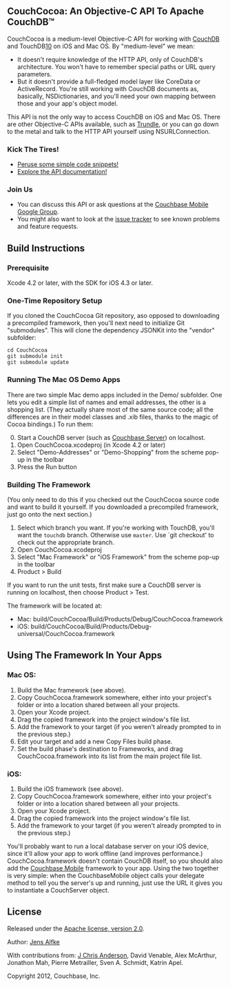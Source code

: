 ## CouchCocoa: An Objective-C API To Apache CouchDB™

CouchCocoa is a medium-level Objective-C API for working with [CouchDB][1] and TouchDB[10] on iOS and Mac OS. By "medium-level" we mean:

* It doesn't require knowledge of the HTTP API, only of CouchDB's architecture. You won't have to remember special paths or URL query parameters.
* But it doesn't provide a full-fledged model layer like CoreData or ActiveRecord. You're still working with CouchDB documents as, basically, NSDictionaries, and you'll need your own mapping between those and your app's object model.

This API is not the only way to access CouchDB on iOS and Mac OS. There are other Objective-C APIs available, such as [Trundle][2], or you can go down to the metal and talk to the HTTP API yourself using NSURLConnection.

### Kick The Tires!

* [Peruse some simple code snippets!][7]
* [Explore the API documentation!][8]

### Join Us

* You can discuss this API or ask questions at the [Couchbase Mobile Google Group][3].
* You might also want to look at the [issue tracker][5] to see known problems and feature requests.

## Build Instructions

### Prerequisite

Xcode 4.2 or later, with the SDK for iOS 4.3 or later.

### One-Time Repository Setup

If you cloned the CouchCocoa Git repository, aso opposed to downloading a precompiled framework, then you'll next need to initialize Git "submodules". This will clone the dependency JSONKit into the "vendor" subfolder:

    cd CouchCocoa
    git submodule init
    git submodule update

### Running The Mac OS Demo Apps

There are two simple Mac demo apps included in the Demo/ subfolder. One lets you edit a simple list of names and email addresses, the other is a shopping list. (They actually share most of the same source code; all the differences are in their model classes and .xib files, thanks to the magic of Cocoa bindings.) To run them:

0. Start a CouchDB server (such as [Couchbase Server][4]) on localhost.
1. Open CouchCocoa.xcodeproj (in Xcode 4.2 or later)
2. Select "Demo-Addresses" or "Demo-Shopping" from the scheme pop-up in the toolbar
3. Press the Run button

### Building The Framework

(You only need to do this if you checked out the CouchCocoa source code and want to build it yourself. If you downloaded a precompiled framework, just go onto the next section.)

1. Select which branch you want. If you're working with TouchDB, you'll want the `touchdb` branch. Otherwise use `master`. Use `git checkout' to check out the appropriate branch.
2. Open CouchCocoa.xcodeproj
3. Select "Mac Framework" or "iOS Framework" from the scheme pop-up in the toolbar
4. Product > Build

If you want to run the unit tests, first make sure a CouchDB server is running on localhost, then choose Product > Test.

The framework will be located at:

* Mac: build/CouchCocoa/Build/Products/Debug/CouchCocoa.framework
* iOS: build/CouchCocoa/Build/Products/Debug-universal/CouchCocoa.framework

## Using The Framework In Your Apps

### Mac OS:

1. Build the Mac framework (see above).
2. Copy CouchCocoa.framework somewhere, either into your project's folder or into a location shared between all your projects.
3. Open your Xcode project.
4. Drag the copied framework into the project window's file list.
5. Add the framework to your target (if you weren't already prompted to in the previous step.)
6. Edit your target and add a new Copy Files build phase.
7. Set the build phase's destination to Frameworks, and drag CouchCocoa.framework into its list from the main project file list.

### iOS:

1. Build the iOS framework (see above).
2. Copy CouchCocoa.framework somewhere, either into your project's folder or into a location shared between all your projects.
3. Open your Xcode project.
4. Drag the copied framework into the project window's file list.
5. Add the framework to your target (if you weren't already prompted to in the previous step.)

You'll probably want to run a local database server on your iOS device, since it'll allow your app to work offline (and improves performance.) CouchCocoa.framework doesn't contain CouchDB itself, so you should also add the [Couchbase Mobile][9] framework to your app. Using the two together is very simple: when the CouchbaseMobile object calls your delegate method to tell you the server's up and running, just use the URL it gives you to instantiate a CouchServer object.

## License

Released under the [Apache license, version 2.0][6].

Author: [Jens Alfke](https://github.com/snej/)

With contributions from: [J Chris Anderson](https://github.com/jchris/), David Venable, Alex McArthur, Jonathon Mah, Pierre Metrailler, Sven A. Schmidt, Katrin Apel.

Copyright 2012, Couchbase, Inc.



[1]: http://couchdb.apache.org/
[2]: https://github.com/schwa/trundle
[3]: https://groups.google.com/group/mobile-couchbase
[4]: http://www.couchbase.com/downloads/couchbase-single-server/community
[5]: http://www.couchbase.org/issues/secure/IssueNavigator.jspa
[6]: http://www.apache.org/licenses/LICENSE-2.0.html
[7]: https://github.com/couchbaselabs/CouchCocoa/wiki/Example-Snippets
[8]: http://couchbaselabs.github.com/CouchCocoa/docs/
[9]: http://www.couchbase.org/get/couchbase-mobile-for-ios/current
[10]: https://github.com/couchbaselabs/TouchDB-iOS
